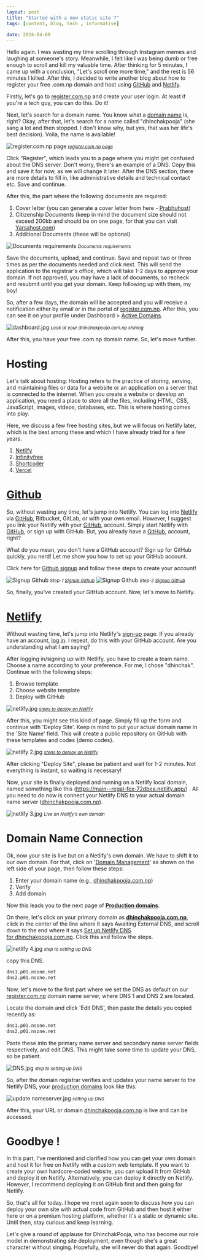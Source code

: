 ```yaml
---
layout: post
title: "Started with a new static site ?"
tags: [content, blog, tech , informative]

date: 2024-04-09
---
```


Hello again. I was wasting my time scrolling through Instagram memes and laughing at someone's story. Meanwhile, I felt like I was being dumb or free enough to scroll and kill my valuable time. After thinking for 5 minutes, I came up with a conclusion, "Let's scroll one more time," and the rest is 56 minutes I killed. After this, I decided to write another blog about how to register your free .com.np domain and host using [GitHub](http://github.com) and [Netlify](http://netlify.com).

Firstly, let's go to [register.com.np](http://register.com.np/) and create your user login. At least if you're a tech guy, you can do this. Do it!

Next, let's search for a domain name. You know what a [domain name](https://www.cloudflare.com/en-gb/learning/dns/glossary/what-is-a-domain-name/) is, right? Okay, after that, let's search for a name called "dhinchakpooja" (she sang a lot and then stopped. I don't know why, but yes, that was her life's best decision). Voila, the name is available!

![register.com.np page](https://i.postimg.cc/L5Jbh5YQ/domain-registar.jpg)
<small><em><a href="http://register.com.np" target="_blank">register.com.np page</a></em></small>

Click "Register", which leads you to a page where you might get confused about the DNS server. Don't worry, there's an example of a DNS. Copy this and save it for now, as we will change it later. After the DNS section, there are more details to fill in, like administrative details and technical contact etc. Save and continue.

After this, the part where the following documents are required:

1. Cover letter (you can generate a cover letter from here - [Prabhuhost](https://www.prabhuhost.com/np-domain-registration/))
2. Citizenship Documents (keep in mind the document size should not exceed 200kb and should be on one page, for that you can visit [Yarsahost.com](https://www.yarsahost.com/resources/photo-id-merge/))
3. Additional Documents (these will be optional)

![Documents requirements](https://i.postimg.cc/jSh0pWzy/letters.jpg)
<small><em>Documents requirements</em></small>

Save the documents, upload, and continue. Save and repeat two or three times as per the documents needed and click next. This will send the application to the registrar's office, which will take 1-2 days to approve your domain. If not approved, you may have a lack of documents, so recheck and resubmit until you get your domain. Keep following up with them, my boy!

So, after a few days, the domain will be accepted and you will receive a notification either by email or in the portal of [register.com.np](http://register.com.np/). After this, you can see it on your profile under Dashboard > [Active Domains](https://register.com.np/userdomain).

![dashboard.jpg](https://i.postimg.cc/d1LbZ4g9/dashboard.jpg)
<small><em>Look at your dhinchakpooja.com.np shining</em></small>


After this, you have your free .com.np domain name. So, let's move further.

# Hosting
Let's talk about hosting: Hosting refers to the practice of storing, serving, and maintaining files or data for a website or an application on a server that is connected to the internet. When you create a website or develop an application, you need a place to store all the files, including HTML, CSS, JavaScript, images, videos, databases, etc. This is where hosting comes into play.

Here, we discuss a few free hosting sites, but we will focus on Netlify later, which is the best among these and which I have already tried for a few years.

1. [Netlify](https://www.netlify.com/)
2. [Infinityfree](https://www.infinityfree.net/)
3. [Shortcoder]()
4. [Vercel](http://vercel.com/)

# [Github](http://Github.com)

So, without wasting any time, let's jump into Netlify. You can log into [Netlify](http://netlify.com) via [GitHub](http://github.com), Bitbucket, GitLab, or with your own email. However, I suggest you link your Netlify with your [GitHub](http://github.com), account. Simply start Netlify with [GitHub](http://github.com), or sign up with GitHub. But, you already have a [GitHub](http://github.com), account, right?

What do you mean, you don't have a GitHub account? Sign up for GitHub quickly, you nerd! Let me show you how to set up your GitHub account.

Click here for [Github signup](https://github.com/signup) and follow these steps to create your account!

![Signup [Github](http://github.com)](https://i.postimg.cc/q79k7RGm/github-setup1.jpg)
<small><em>Step-1 [Signup Github](http://github.com)</em></small>
![Signup [Github](http://github.com)](https://i.postimg.cc/1tGfhwZ0/github-setup2.jpg)
<small><em>Step-2 [Signup Github](http://github.com)</em></small>

So, finally, you've created your GitHub account. Now, let's move to Netlify.

# [Netlify](http://Netlify.com)

Without wasting time, let's jump into Netlify's [sign-up](https://app.netlify.com/signup) page. If you already have an account, [log in](https://app.netlify.com/login). I repeat, do this with your GitHub account. Are you understanding what I am saying?

After logging in/signing up with Netlify, you have to create a team name. Choose a name according to your preference. For me, I chose "dhinchak". Continue with the following steps:

1. Browse template
2. Choose website template
3. Deploy with GitHub

![netlify.jpg](https://i.postimg.cc/8c8k55Tp/netlify1.jpg)
<small><em>[steps to deploy on Netlify](http://Netlify.com)</em></small>


After this, you might see this kind of page. Simply fill up the form and continue with 'Deploy Site'. Keep in mind to put your actual domain name in the 'Site Name' field. This will create a public repository on GitHub with these templates and codes {demo codes}.

![netlify 2.jpg](https://i.postimg.cc/76JYw78t/netlify2.jpg)
<small><em>[steps to deploy on Netlify](http://Netlify.com)</em></small>

After clicking "Deploy Site", please be patient and wait for 1-2 minutes. Not everything is instant, so waiting is necessary!

Now, your site is finally deployed and running on a Netlify local domain, named something like this (https://main--regal-fox-72dbea.netlify.app/) . All you need to do now is connect your Netlify DNS to your actual domain name server ([dhinchakpooja.com.np](http://dhinchakpooja.com.np/)).

![netlify 3.jpg](https://i.postimg.cc/q7bf79DR/netlify-3.jpg)
<small><em>Live on Netlify’s own domain</em></small>

# Domain Name Connection
Ok, now your site is live but on a Netlify's own domain. We have to shift it to our own domain. For that, click on '[Domain Management](https://app.netlify.com/sites/regal-fox-72dbea/domain-management)' as shown on the left side of your page, then follow these steps:

1. Enter your domain name (e.g., [dhinchakpooja.com.np](http://dhinchakpooja.com.np/))
2. Verify
3. Add domain

Now this leads you to the next page of **[Production domains](https://app.netlify.com/sites/regal-fox-72dbea/domain-management#production-domains)**.

On there, let's click on your primary domain as **[dhinchakpooja.com.np](http://dhinchakpooja.com.np/)**, click in the center of the line where it says Awaiting External DNS, and scroll down to the end where it says [Set up Netlify DNS for dhinchakpooja.com.np](https://app.netlify.com/sites/regal-fox-72dbea/dns/setup/dhinchakpooja.com.np). Click this and follow the steps.

![netlify 4.jpg](https://i.postimg.cc/cC3PX6xg/netlify-4.jpg)
<small><em>step to setting up DNS</em></small>

copy this DNS.
```bash
dns1.p01.nsone.net
dns2.p01.nsone.net
```
Now, let's move to the first part where we set the DNS as default on our [register.com.np](http://register.com.np/) domain name server, where DNS 1 and DNS 2 are located.

Locate the domain and click 'Edit DNS', then paste the details you copied recently as: 
```bash
dns1.p01.nsone.net
dns2.p01.nsone.net
```
Paste these into the primary name server and secondary name server fields respectively, and edit DNS. This might take some time to update your DNS, so be patient.

![DNS.jpg](https://i.postimg.cc/pVnN2cfW/DNS.jpg)
<small><em>step to setting up DNS</em></small>


So, after the domain registrar verifies and updates your name server to the Netlify DNS, your [production domains](https://app.netlify.com/sites/bimqzip/domain-management#production-domains) look like this:

![update nameserver.jpg](https://i.postimg.cc/fLp6cYNQ/update-nameserver.jpg)
<small><em>setting up DNS</em></small>

After this, your URL or domain [dhinchakpooja.com.np](http://dhinchakpooja.com.np/) is live and can be accessed.

# Goodbye !
In this part, I've mentioned and clarified how you can get your own domain and host it for free on Netlify with a custom web template. If you want to create your own hardcore-coded website, you can upload it from GitHub and deploy it on Netlify. Alternatively, you can deploy it directly on Netlify. However, I recommend deploying it on GitHub first and then going for Netlify.

So, that's all for today. I hope we meet again soon to discuss how you can deploy your own site with actual code from GitHub and then host it either here or on a premium hosting platform, whether it's a static or dynamic site. Until then, stay curious and keep learning.

Let's give a round of applause for DhinchakPooja, who has become our role model in demonstrating site deployment, even though she's a great character without singing. Hopefully, she will never do that again. Goodbye!

